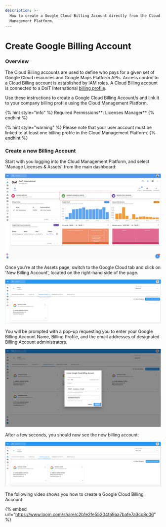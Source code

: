 ```yaml
---
description: >-
  How to create a Google Cloud Billing Account directly from the Cloud
  Management Platform.
---
```


# Create Google Billing Account

### Overview

The Cloud Billing accounts are used to define who pays for a given set of Google Cloud resources and Google Maps Platform APIs. Access control to a Cloud Billing account is established by  IAM roles. A Cloud Billing account is connected to a DoiT International [billing profile](../invoices-and-payments/setting-up-a-new-billing-profile.md).

Use these instructions to create a Google Cloud Billing Account/s and link it to your company billing profile using the Cloud Management Platform. 

{% hint style="info" %}
Required Permissions**: Licenses Manager**
{% endhint %}

{% hint style="warning" %}
Please note that your user account must be linked to at least one billing profile in the Cloud Management Platform.
{% endhint %}

### Create a new Billing Account

Start with you logging into the Cloud Management Platform, and select 'Manage Licenses & Assets' from the main dashboard:

![](../.gitbook/assets/transfer-projects.png)

Once you're at the Assets page, switch to the Google Cloud tab and click on 'New Billing Account', located on the right-hand side of the page. 

![](../.gitbook/assets/gcp1.png)

You will be prompted with a pop-up requesting you to enter your Google Billing Account Name, Billing Profile, and the email addresses of designated Billing Account administrators. 

![](../.gitbook/assets/gcp2.png)

After a few seconds, you should now see the new billing account:

![](../.gitbook/assets/gcp1-1-.png)

The following video shows you how to create a Google Cloud Billing Account.

{% embed url="https://www.loom.com/share/c2b1e2fe55204fa9aa7bafe7a3cc8c06" %}



